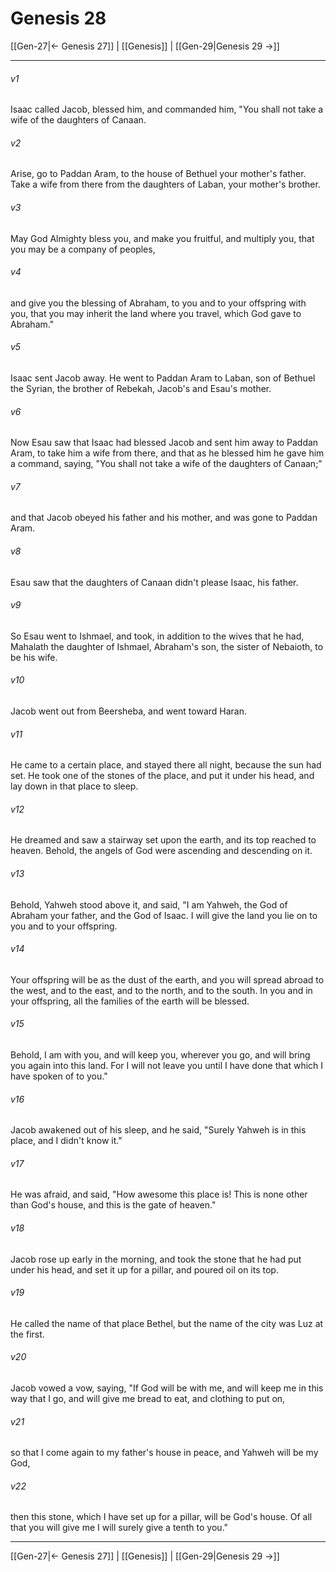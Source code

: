 # Genesis 28

[[Gen-27|← Genesis 27]] | [[Genesis]] | [[Gen-29|Genesis 29 →]]
***



###### v1 
Isaac called Jacob, blessed him, and commanded him, "You shall not take a wife of the daughters of Canaan. 

###### v2 
Arise, go to Paddan Aram, to the house of Bethuel your mother's father. Take a wife from there from the daughters of Laban, your mother's brother. 

###### v3 
May God Almighty bless you, and make you fruitful, and multiply you, that you may be a company of peoples, 

###### v4 
and give you the blessing of Abraham, to you and to your offspring with you, that you may inherit the land where you travel, which God gave to Abraham." 

###### v5 
Isaac sent Jacob away. He went to Paddan Aram to Laban, son of Bethuel the Syrian, the brother of Rebekah, Jacob's and Esau's mother. 

###### v6 
Now Esau saw that Isaac had blessed Jacob and sent him away to Paddan Aram, to take him a wife from there, and that as he blessed him he gave him a command, saying, "You shall not take a wife of the daughters of Canaan;" 

###### v7 
and that Jacob obeyed his father and his mother, and was gone to Paddan Aram. 

###### v8 
Esau saw that the daughters of Canaan didn't please Isaac, his father. 

###### v9 
So Esau went to Ishmael, and took, in addition to the wives that he had, Mahalath the daughter of Ishmael, Abraham's son, the sister of Nebaioth, to be his wife. 

###### v10 
Jacob went out from Beersheba, and went toward Haran. 

###### v11 
He came to a certain place, and stayed there all night, because the sun had set. He took one of the stones of the place, and put it under his head, and lay down in that place to sleep. 

###### v12 
He dreamed and saw a stairway set upon the earth, and its top reached to heaven. Behold, the angels of God were ascending and descending on it. 

###### v13 
Behold, Yahweh stood above it, and said, "I am Yahweh, the God of Abraham your father, and the God of Isaac. I will give the land you lie on to you and to your offspring. 

###### v14 
Your offspring will be as the dust of the earth, and you will spread abroad to the west, and to the east, and to the north, and to the south. In you and in your offspring, all the families of the earth will be blessed. 

###### v15 
Behold, I am with you, and will keep you, wherever you go, and will bring you again into this land. For I will not leave you until I have done that which I have spoken of to you." 

###### v16 
Jacob awakened out of his sleep, and he said, "Surely Yahweh is in this place, and I didn't know it." 

###### v17 
He was afraid, and said, "How awesome this place is! This is none other than God's house, and this is the gate of heaven." 

###### v18 
Jacob rose up early in the morning, and took the stone that he had put under his head, and set it up for a pillar, and poured oil on its top. 

###### v19 
He called the name of that place Bethel, but the name of the city was Luz at the first. 

###### v20 
Jacob vowed a vow, saying, "If God will be with me, and will keep me in this way that I go, and will give me bread to eat, and clothing to put on, 

###### v21 
so that I come again to my father's house in peace, and Yahweh will be my God, 

###### v22 
then this stone, which I have set up for a pillar, will be God's house. Of all that you will give me I will surely give a tenth to you."

***
[[Gen-27|← Genesis 27]] | [[Genesis]] | [[Gen-29|Genesis 29 →]]

